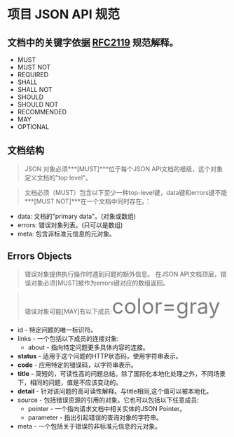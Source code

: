
# 项目 JSON API 规范

## 文档中的关键字依据 [RFC2119](https://tools.ietf.org/html/rfc2119) 规范解释。 
+ MUST
+ MUST NOT
+ REQUIRED
+ SHALL
+ SHALL NOT
+ SHOULD
+ SHOULD NOT
+ RECOMMENDED
+ MAY
+ OPTIONAL
    
## 文档结构

>JSON 对象必须***[MUST]***位于每个JSON API文档的根级，这个对象定义文档的"top level"。

>文档必须（MUST）包含以下至少一种top-level键，data键和errors键不能***[MUST NOT]***在一个文档中同时存在。：

* data: 文档的"primary data"。(对象或数组)
* errors: 错误对象列表。(只可以是数组)
* meta: 包含非标准元信息的元对象。

## Errors Objects

>错误对象提供执行操作时遇到问题的额外信息。 在JSON API文档顶层，错误对象必须[MUST]被作为errors键对应的数组返回。

>错误对象可能[MAY]有以下成员:<font color=gray size=72>color=gray</font>

* id - 特定问题的唯一标识符。
* links - 一个包括以下成员的连接对象:
    * about - 指向特定问题更多具体内容的连接。
* __status__ - 适用于这个问题的HTTP状态码，使用字符串表示。
* __code__ - 应用特定的错误码，以字符串表示。
* __title__ - 简短的，可读性高的问题总结。除了国际化本地化处理之外，不同场景下，相同的问题，值是不应该变动的。
* __detail__ - 针对该问题的高可读性解释。与title相同,这个值可以被本地化。
* source - 包括错误资源的引用的对象。它也可以包括以下任意成员:
    * pointer - 一个指向请求文档中相关实体的JSON Pointer。
    * parameter - 指出引起错误的查询对象的字符串。
* meta - 一个包括关于错误的非标准元信息的元对象。


